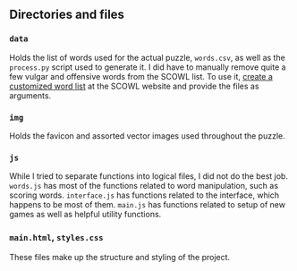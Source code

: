 ## Directories and files

### `data`

Holds the list of words used for the actual puzzle, `words.csv`, as well as the `process.py` script used to generate it. I did have to manually remove quite a few vulgar and offensive words from the SCOWL list. To use it, [create a customized word list](http://app.aspell.net/create) at the SCOWL website and provide the files as arguments.

### `img`

Holds the favicon and assorted vector images used throughout the puzzle.

### `js`

While I tried to separate functions into logical files, I did not do the best job. `words.js` has most of the functions related to word manipulation, such as scoring words. `interface.js` has functions related to the interface, which happens to be most of them. `main.js` has functions related to setup of new games as well as helpful utility functions.

### `main.html`, `styles.css`

These files make up the structure and styling of the project.
